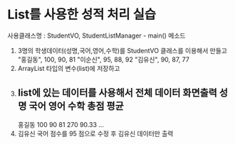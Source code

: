 # List를 사용한 성적 처리 실습

사용클래스명 : StudentVO, StudentListManager - main() 메소드
1. 3명의 학생데이터(성명,국어,영어,수학)를 
   StudentVO 클래스를 이용해서 만들고
   "홍길동", 100, 90, 81
   "이순신", 95, 88, 92
   "김유신", 90, 87, 77
2. ArrayList 타입의 변수(list)에 저장하고
3. list에 있는 데이터를 사용해서 전체 데이터 화면출력
     성명    국어   영어  수학    총점     평균
   --------------------------
    홍길동   100  90  81  270  90.33
   ...
4. 김유신 국어 점수를 95 점으로 수정 후 김유신 데이터만 출력
